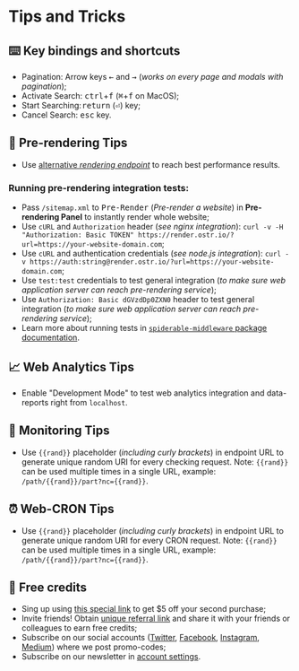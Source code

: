 # Tips and Tricks

## ⌨️ Key bindings and shortcuts

- Pagination: Arrow keys <kbd>←</kbd> and <kbd>→</kbd> (*works on every page and modals with pagination*);
- Activate Search: <kbd>ctrl</kbd>+<kbd>f</kbd> (<kbd>⌘</kbd>+<kbd>f</kbd> on MacOS);
- Start Searching: <kbd>return</kbd> (<kbd>⏎</kbd>) key;
- Cancel Search: <kbd>esc</kbd> key.

## 🤖 Pre-rendering Tips

- Use [alternative *rendering endpoint*](https://github.com/VeliovGroup/ostrio/blob/master/docs/prerendering/rendering-endpoints.md) to reach best performance results.

### Running pre-rendering integration tests:

- Pass `/sitemap.xml` to <kbd>Pre-Render</kbd> (*Pre-render a website*) in __Pre-rendering Panel__ to instantly render whole website;
- Use `cURL` and `Authorization` header (*see nginx integration*): `curl -v -H "Authorization: Basic TOKEN" https://render.ostr.io/?url=https://your-website-domain.com`;
- Use `cURL` and authentication credentials (*see node.js integration*): `curl -v https://auth:string@render.ostr.io/?url=https://your-website-domain.com`;
- Use `test:test` credentials to test general integration (*to make sure web application server can reach pre-rendering service*);
- Use `Authorization: Basic dGVzdDp0ZXN0` header to test general integration (*to make sure web application server can reach pre-rendering service*);
- Learn more about running tests in [`spiderable-middleware` package documentation](https://github.com/VeliovGroup/spiderable-middleware#running-tests).

## 📈 Web Analytics Tips

- Enable "Development Mode" to test web analytics integration and data-reports right from `localhost`.

## 🔭 Monitoring Tips

- Use `{{rand}}` placeholder (*including curly brackets*) in endpoint URL to generate unique random URI for every checking request. Note: `{{rand}}` can be used multiple times in a single URL, example: `/path/{{rand}}/part?nc={{rand}}`.

## ⏰ Web-CRON Tips

- Use `{{rand}}` placeholder (*including curly brackets*) in endpoint URL to generate unique random URI for every CRON request. Note: `{{rand}}` can be used multiple times in a single URL, example: `/path/{{rand}}/part?nc={{rand}}`.

## 🤑 Free credits

- Sing up using [this special link](https://ostr.io/signup/gCZWjiBScePWrnnDr) to get $5 off your second purchase;
- Invite friends! Obtain [unique referral link](https://ostr.io/account#ref) and share it with your friends or colleagues to earn free credits;
- Subscribe on our social accounts ([Twitter](https://twitter.com/ostrio_service), [Facebook](https://www.facebook.com/ostrio.service), [Instagram](https://www.instagram.com/ostr.io/), [Medium](https://medium.com/@ostr.io)) where we post promo-codes;
- Subscribe on our newsletter in [account settings](https://ostr.io/account).
